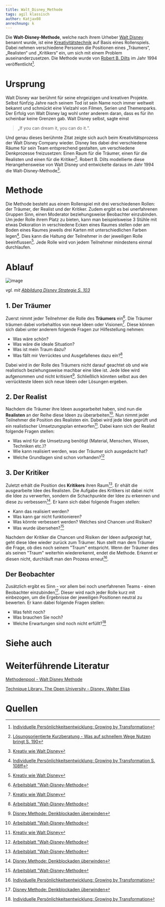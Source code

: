 ```yaml
---
title: Walt_Disney_Methode
tags: agil klassisch
author: Katjax08
anrechnung: k
---
```


Die **Walt-Disney-Methode**, welche nach ihrem Urheber [Walt Disney](https://de.wikipedia.org/wiki/Walt_Disney) benannt wurde, ist eine [Kreativitätstechnik](https://de.wikipedia.org/wiki/Kreativit%C3%A4tstechniken) auf Basis eines Rollenspiels. Dabei nehmen verschiedene Personen die Positionen eines „Träumers“, „Realisten“ und „Kritikers“ ein, um sich mit einem Problem auseinanderzusetzen. Die Methode wurde von [Robert B. Dilts](https://de.wikipedia.org/wiki/Robert_Dilts) im Jahr 1994 veröffentlicht[^1]. 

# Ursprung
Walt Disney war berühmt für seine ehrgeizigen und kreativen Projekte. Selbst fünfzig Jahre nach seinem Tod ist sein Name noch immer weltweit bekannt und schmückt eine Vielzahl von Filmen, Serien und Themenparks. 
Der Erfolg von Walt Disney lag wohl unter anderem daran, dass es für ihn scheinbar keine Grenzen gab. Walt Disney selbst, sagte einst 
>„If you can dream it, you can do it.“. 

Und genau dieses berühmte Zitat zeigte sich auch beim Kreativitätsprozess der Walt Disney Company wieder. Disney lies dabei drei verschiedene Räume für sein Team entsprechend gestalten, um verschiedene Denkprozesse freizusetzen: Einen Raum für die Träumer, einen für die Realisten und einen für die Kritiker[^3]. 
Robert B. Dilts modellierte diese Herangehensweise von Walt Disney und entwickelte daraus im Jahr 1994 die Walt-Disney-Methode[^4]. 
# Methode
Die Methode besteht aus einem Rollenspiel mit drei verschiedenen Rollen: der Träumer, der Realist und der Kritiker. Zudem ergibt es bei unerfahrenen Gruppen Sinn, einen Moderator beziehungsweise Beobachter einzubinden. Um jeder Rolle ihrem Platz zu bieten, kann man beispielsweise 3 Stühle mit etwas Dekoration in verschiedene Ecken eines Raumes stellen oder am Boden eines Raumes jeweils drei Karten mit unterschiedlichen Farben legen[^5]. Dies kann die Haltung der Teilnehmer in der jeweiligen Rolle beeinflussen[^4]. 
Jede Rolle wird von jedem Teilnehmer mindestens einmal durchlaufen. 
# Ablauf

![image](https://user-images.githubusercontent.com/92786176/143034599-f9c1ddc9-b3c3-41dd-91fe-142c8182e966.png)

*vgl. mit [Abbildung Disney Strategie S. 103](https://link.springer.com/content/pdf/10.1007%2F978-3-658-09453-9.pdf)*

## 1. Der Träumer
Zuerst nimmt jeder Teilnehmer die Rolle des **Träumers** ein[^6]. Die Träumer träumen dabei vorbehaltlos von neue Ideen oder Visionen[^4]. Diese können sich dabei unter anderem folgende Fragen zur Hilfestellung nehmen: 
- Was wäre schön?
- Was wäre die ideale Situation? 
- Was ist mein Traum dazu? 
- Was fällt mir Verrücktes und Ausgefallenes dazu ein?[^6]

Dabei wird in der Rolle des Träumers nicht darauf geachtet ob und wie realistisch beziehungsweise machbar eine Idee ist. Jede Idee wird aufgenommen und nicht kritisiert[^7]. Schließlich könnten selbst aus den verrückteste Ideen sich neue Ideen oder Lösungen ergeben.

## 2. Der Realist
Nachdem die Träumer ihre Ideen ausgearbeitet haben, sind nun die **Realisten** an der Reihe diese Ideen zu überarbeiten[^6]. Nun nimmt jeder Teilnehmer die Position des Realisten ein. Dabei wird jede Idee geprüft und ein realistischer Umsetzungsplan entworfen[^4]. Dabei kann sich der Realist folgende Fragen stellen: 
- Was wird für die Umsetzung benötigt (Material, Menschen, Wissen, Techniken etc.)?
- Wie kann realisiert werden, was der Träumer sich ausgedacht hat?
- Welche Grundlagen sind schon vorhanden?[^6]

## 3. Der Kritiker
Zuletzt erhält die Position des **Kritikers** ihren Raum[^6]. Er ehält die ausgearbeite Idee des Realisten. Die Aufgabe des Kritikers ist dabei nicht die Idee zu verwerfen, sondern die Schachpunkte der Idee zu erkennen und diese zu verbessern[^7]. Er kann sich dabei folgende Fragen stellen:
- Kann das realisiert werden?
- Was kann gar nicht funktionieren?
- Was könnte verbessert werden? Welches sind Chancen und Risiken?
- Was wurde übersehen?[^6]

Nachdem der Kritiker die Chancen und Risiken der Ideen aufgezeigt hat, geht diese Idee wieder zurück zum Träumer. Nun stellt man dem Träumer die Frage, ob dies noch seinem "Traum" entspricht. Wenn der Träumer dies als seinen "Traum" weiterhin wiedererkennt, endet die Methode. Erkennt er diesen nicht, durchläuft man den Prozess erneut[^1].  

## Der Beobachter
Zusätzlich ergibt es Sinn - vor allem bei noch unerfahrenen Teams - einen Beobachter einzubinden[^7]. Dieser wird nach jeder Rolle kurz mit einbezogen, um die Ergebnisse der jeweiligen Positionen neutral zu bewerten. Er kann dabei folgende Fragen stellen: 
- Was fehlt noch?
- Was brauchen Sie noch?
- Welche Erwartungen sind noch nicht erfüllt?[^1]

# Siehe auch


# Weiterführende Literatur
[Methodenpool - Walt Disney Methode](https://methodenpool.salzburgresearch.at/methode/walt-disney-method/)

[Technique Library. The Open University - Disney, Walter Elias](http://www.nlpuniversitypress.com/html/D30.html)

# Quellen
[^1]: [Individuelle Persönlichkeitsentwicklung: Growing by Transformation](https://link.springer.com/content/pdf/10.1007%2F978-3-658-09453-9.pdf) 
[^2]: [Der Kunde als Innovationspartner S. 156 f](https://books.google.de/books?id=0rZlZ1Z_OCkC&pg=PT150&lpg=PT150&dq=strukturierte+assoziationstechnik+walt+disney&source=bl&ots=FthndGPfjR&sig=ACfU3U2QIBmMTMWdlYRXwaIyCGRIku5FQw&hl=de&sa=X&ved=2ahUKEwjgv_HGlZ30AhUQGewKHYL7AiMQ6AF6BAghEAM#v=onepage&q=strukturierte%20assoziationstechnik%20walt%20disney&f=false)
[^3]: [Lösungsorientierte Kurzberatung - Was auf schnellem Wege Nutzen bringt S. 190](https://link.springer.com/content/pdf/10.1007%2F978-3-658-07752-5.pdf)
[^4]: [Kreativ wie Walt Disney](https://blog.wellke.de/wp-content/uploads/2017/08/Disney-Strategie-blog-Kreativ-wie-Walt-Disney-pdf-dowload-Hans-Peter-Wellke.pdf)
[^5]: [Individuelle Persönlichkeitsentwicklung: Growing by Transformation S. 108ff](https://link.springer.com/content/pdf/10.1007%2F978-3-658-09453-9.pdf)
[^6]: [Arbeitsblatt "Walt-Disney-Methode](https://www.unternehmergeist-macht-schule.de/SharedDocs/Downloads/materialien-schueler/Walt-Disney-Methode.pdf?__blob=publicationFile)
[^7]: [Disney Methode: Denkblockaden überwinden](https://karrierebibel.de/disney-methode/)


